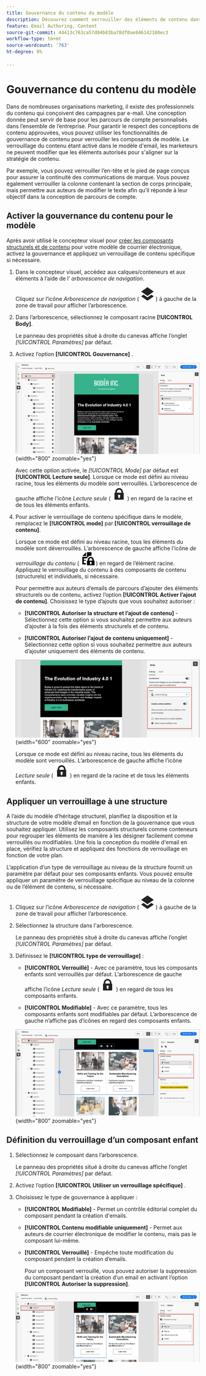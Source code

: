 ```yaml
---
title: Gouvernance du contenu du modèle
description: Découvrez comment verrouiller des éléments de contenu dans vos modèles de courrier électronique afin que vous puissiez déterminer comment les modifier pour les utiliser dans les parcours de compte.
feature: Email Authoring, Content
source-git-commit: 44413c763ca57d04b83ba78df0ae846142180ec3
workflow-type: tm+mt
source-wordcount: '763'
ht-degree: 0%

---
```


# Gouvernance du contenu du modèle

Dans de nombreuses organisations marketing, il existe des professionnels du contenu qui conçoivent des campagnes par e-mail. Une conception donnée peut servir de base pour les parcours de compte personnalisés dans l’ensemble de l’entreprise. Pour garantir le respect des conceptions de contenu approuvées, vous pouvez utiliser les fonctionnalités de gouvernance de contenu pour verrouiller les composants de modèle. Le verrouillage du contenu étant activé dans le modèle d&#39;email, les marketeurs ne peuvent modifier que les éléments autorisés pour s&#39;aligner sur la stratégie de contenu.

Par exemple, vous pouvez verrouiller l’en-tête et le pied de page conçus pour assurer la continuité des communications de marque. Vous pouvez également verrouiller la colonne contenant la section de corps principale, mais permettre aux auteurs de modifier le texte afin qu’il réponde à leur objectif dans la conception de parcours de compte.

## Activer la gouvernance du contenu pour le modèle

Après avoir utilisé le concepteur visuel pour [créer les composants structurels et de contenu](./email-template-authoring.md) pour votre modèle de courrier électronique, activez la gouvernance et appliquez un verrouillage de contenu spécifique si nécessaire.

1. Dans le concepteur visuel, accédez aux calques/conteneurs et aux éléments à l’aide de l’ _arborescence de navigation_.

   Cliquez sur l’icône _Arborescence de navigation_ ( ![Icône Lien](../assets/do-not-localize/icon-navigation-tree.svg) ) à gauche de la zone de travail pour afficher l’arborescence.

1. Dans l’arborescence, sélectionnez le composant racine **[!UICONTROL Body]**.

   Le panneau des propriétés situé à droite du canevas affiche l’onglet _[!UICONTROL Paramètres]_ par défaut.

1. Activez l’option **[!UICONTROL Gouvernance]** .

   ![Activer la gouvernance pour un modèle de courrier électronique](./assets/governance-template-enable.png){width="800" zoomable="yes"}

   Avec cette option activée, le _[!UICONTROL Mode]_ par défaut est **[!UICONTROL Lecture seule]**. Lorsque ce mode est défini au niveau racine, tous les éléments du modèle sont verrouillés. L’arborescence de gauche affiche l’icône _Lecture seule_ ( ![Icône Lecture seule](../assets/do-not-localize/icon-tree-lock.svg) ) en regard de la racine et de tous les éléments enfants.

1. Pour activer le verrouillage de contenu spécifique dans le modèle, remplacez le **[!UICONTROL mode]** par **[!UICONTROL verrouillage de contenu]**.

   Lorsque ce mode est défini au niveau racine, tous les éléments du modèle sont déverrouillés. L’arborescence de gauche affiche l’icône _de verrouillage du contenu_ ( ![Icône de verrouillage du contenu](../assets/do-not-localize/icon-tree-content-lock.svg) ) en regard de l’élément racine. Appliquez le verrouillage du contenu à des composants de contenu (structurels) et individuels, si nécessaire.

   Pour permettre aux auteurs d’emails de parcours d’ajouter des éléments structurels ou de contenu, activez l’option **[!UICONTROL Activer l’ajout de contenu]**. Choisissez le type d’ajouts que vous souhaitez autoriser :

   * **[!UICONTROL Autoriser la structure et l’ajout de contenu]** - Sélectionnez cette option si vous souhaitez permettre aux auteurs d’ajouter à la fois des éléments structurels et de contenu.

   * **[!UICONTROL Autoriser l’ajout de contenu uniquement]** - Sélectionnez cette option si vous souhaitez permettre aux auteurs d’ajouter uniquement des éléments de contenu.

   ![Activer les ajouts de contenu](./assets/governance-template-content-additions.png){width="600" zoomable="yes"}

   Lorsque ce mode est défini au niveau racine, tous les éléments du modèle sont verrouillés. L’arborescence de gauche affiche l’icône _Lecture seule_ ( ![Icône Lecture seule](../assets/do-not-localize/icon-tree-lock.svg) ) en regard de la racine et de tous les éléments enfants.
<!-- 

   
- ![Link icon](../assets/do-not-localize/icon-navigation-tree.svg)
- ![Read only icon](../assets/do-not-localize/icon-tree-lock.svg)
- ![Content edit icon](../assets/do-not-localize/icon-tree-content-lock.svg)
- ![Content edit icon](../assets/do-not-localize/icon-tree-edit-text.svg)
- ![Edit element](../assets/do-not-localize/icon-edit.svg) -->

## Appliquer un verrouillage à une structure

A l’aide du modèle d’héritage structurel, planifiez la disposition et la structure de votre modèle d’email en fonction de la gouvernance que vous souhaitez appliquer. Utilisez les composants structurels comme conteneurs pour regrouper les éléments de manière à les désigner facilement comme verrouillés ou modifiables. Une fois la conception du modèle d&#39;email en place, vérifiez la structure et appliquez des fonctions de verrouillage en fonction de votre plan.

L’application d’un type de verrouillage au niveau de la structure fournit un paramètre par défaut pour ses composants enfants. Vous pouvez ensuite appliquer un paramètre de verrouillage spécifique au niveau de la colonne ou de l’élément de contenu, si nécessaire.

1. Cliquez sur l’icône _Arborescence de navigation_ ( ![Icône Lien](../assets/do-not-localize/icon-navigation-tree.svg) ) à gauche de la zone de travail pour afficher l’arborescence.

1. Sélectionnez la structure dans l&#39;arborescence.

   Le panneau des propriétés situé à droite du canevas affiche l’onglet _[!UICONTROL Paramètres]_ par défaut.

1. Définissez le **[!UICONTROL type de verrouillage]** :

   * **[!UICONTROL Verrouillé]** - Avec ce paramètre, tous les composants enfants sont verrouillés par défaut. L’arborescence de gauche affiche l’icône _Lecture seule_ ( ![Icône Lecture seule](../assets/do-not-localize/icon-tree-lock.svg) ) en regard de tous les composants enfants.

   * **[!UICONTROL Modifiable]** - Avec ce paramètre, tous les composants enfants sont modifiables par défaut. L’arborescence de gauche n’affiche pas d’icônes en regard des composants enfants.

   ![Appliquer le verrouillage de contenu à un composant structurel](./assets/governance-template-structure-locking.png){width="800" zoomable="yes"}

## Définition du verrouillage d’un composant enfant

1. Sélectionnez le composant dans l’arborescence.

   Le panneau des propriétés situé à droite du canevas affiche l’onglet _[!UICONTROL Paramètres]_ par défaut.

1. Activez l’option **[!UICONTROL Utiliser un verrouillage spécifique]** .

1. Choisissez le type de gouvernance à appliquer :

   * **[!UICONTROL Modifiable]** - Permet un contrôle éditorial complet du composant pendant la création d&#39;emails.
   * **[!UICONTROL Contenu modifiable uniquement]** - Permet aux auteurs de courrier électronique de modifier le contenu, mais pas le composant lui-même.
   * **[!UICONTROL Verrouillé]** - Empêche toute modification du composant pendant la création d’emails.

     Pour un composant verrouillé, vous pouvez autoriser la suppression du composant pendant la création d’un email en activant l’option **[!UICONTROL Autoriser la suppression]**.

   ![Appliquer le verrouillage de contenu à un composant enfant](./assets/governance-template-component-locking.png){width="800" zoomable="yes"}

